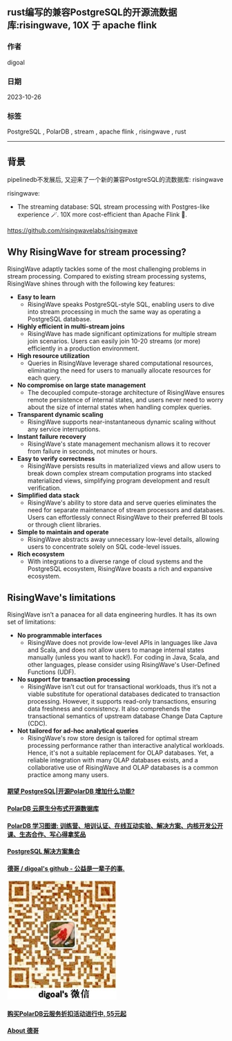 ## rust编写的兼容PostgreSQL的开源流数据库:risingwave, 10X 于 apache flink     
                                                        
### 作者                                                        
digoal                                                        
                                                        
### 日期                                                        
2023-10-26                                               
                                                        
### 标签                                                        
PostgreSQL , PolarDB , stream , apache flink , risingwave , rust          
                                                        
----                                                        
                                                        
## 背景       
pipelinedb不发展后, 又迎来了一个新的兼容PostgreSQL的流数据库: risingwave     
  
  
risingwave:    
- The streaming database: SQL stream processing with Postgres-like experience 🪄. 10X more cost-efficient than Apache Flink 🚀.    
    
https://github.com/risingwavelabs/risingwave    
    
    
## Why RisingWave for stream processing?    
RisingWave adaptly tackles some of the most challenging problems in stream processing. Compared to existing stream processing systems, RisingWave shines through with the following key features:    
* **Easy to learn**    
  * RisingWave speaks PostgreSQL-style SQL, enabling users to dive into stream processing in much the same way as operating a PostgreSQL database.    
* **Highly efficient in multi-stream joins**    
  * RisingWave has made significant optimizations for multiple stream join scenarios. Users can easily join 10-20 streams (or more) efficiently in a production environment.    
* **High resource utilization**    
  * Queries in RisingWave leverage shared computational resources, eliminating the need for users to manually allocate resources for each query.    
* **No compromise on large state management**    
  * The decoupled compute-storage architecture of RisingWave ensures remote persistence of internal states, and users never need to worry about the size of internal states when handling complex queries.    
* **Transparent dynamic scaling**    
  * RisingWave supports near-instantaneous dynamic scaling without any service interruptions.    
* **Instant failure recovery**    
  * RisingWave's state management mechanism allows it to recover from failure in seconds, not minutes or hours.    
* **Easy to verify correctness**    
  * RisingWave persists results in materialized views and allow users to break down complex stream computation programs into stacked materialized views, simplifying program development and result verification.    
* **Simplified data stack**    
  * RisingWave's ability to store data and serve queries eliminates the need for separate maintenance of stream processors and databases. Users can effortlessly connect RisingWave to their preferred BI tools or through client libraries.    
* **Simple to maintain and operate**    
  * RisingWave abstracts away unnecessary low-level details, allowing users to concentrate solely on SQL code-level issues.    
* **Rich ecosystem**    
  * With integrations to a diverse range of cloud systems and the PostgreSQL ecosystem, RisingWave boasts a rich and expansive ecosystem.    
    
## RisingWave's limitations    
RisingWave isn’t a panacea for all data engineering hurdles. It has its own set of limitations:    
* **No programmable interfaces**    
  * RisingWave does not provide low-level APIs in languages like Java and Scala, and does not allow users to manage internal states manually (unless you want to hack!). For coding in Java, Scala, and other languages, please consider using RisingWave's User-Defined Functions (UDF).    
* **No support for transaction processing**    
  * RisingWave isn’t cut out for transactional workloads, thus it’s not a viable substitute for operational databases dedicated to transaction processing. However, it supports read-only transactions, ensuring data freshness and consistency. It also comprehends the transactional semantics of upstream database Change Data Capture (CDC).    
* **Not tailored for ad-hoc analytical queries**    
  * RisingWave's row store design is tailored for optimal stream processing performance rather than interactive analytical workloads. Hence, it's not a suitable replacement for OLAP databases. Yet, a reliable integration with many OLAP databases exists, and a collaborative use of RisingWave and OLAP databases is a common practice among many users.    
      
    
  
#### [期望 PostgreSQL|开源PolarDB 增加什么功能?](https://github.com/digoal/blog/issues/76 "269ac3d1c492e938c0191101c7238216")
  
  
#### [PolarDB 云原生分布式开源数据库](https://github.com/ApsaraDB "57258f76c37864c6e6d23383d05714ea")
  
  
#### [PolarDB 学习图谱: 训练营、培训认证、在线互动实验、解决方案、内核开发公开课、生态合作、写心得拿奖品](https://www.aliyun.com/database/openpolardb/activity "8642f60e04ed0c814bf9cb9677976bd4")
  
  
#### [PostgreSQL 解决方案集合](../201706/20170601_02.md "40cff096e9ed7122c512b35d8561d9c8")
  
  
#### [德哥 / digoal's github - 公益是一辈子的事.](https://github.com/digoal/blog/blob/master/README.md "22709685feb7cab07d30f30387f0a9ae")
  
  
![digoal's wechat](../pic/digoal_weixin.jpg "f7ad92eeba24523fd47a6e1a0e691b59")
  
  
#### [购买PolarDB云服务折扣活动进行中, 55元起](https://www.aliyun.com/activity/new/polardb-yunparter?userCode=bsb3t4al "e0495c413bedacabb75ff1e880be465a")
  
  
#### [About 德哥](https://github.com/digoal/blog/blob/master/me/readme.md "a37735981e7704886ffd590565582dd0")
  
